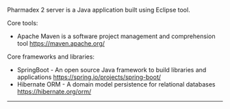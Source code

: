 Pharmadex 2 server is a Java application built using Eclipse tool.

Core tools:
* Apache Maven is a software project management and comprehension tool https://maven.apache.org/

Core frameworks and libraries:
* SpringBoot - An open source Java framework to build libraries and applications https://spring.io/projects/spring-boot/
* Hibernate ORM - A domain model persistence for relational databases https://hibernate.org/orm/
____________________________________________________________________________
